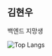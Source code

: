 ## 김현우
백엔드 지망생

![Top Langs](https://github-readme-stats.vercel.app/api/top-langs/?username=HyunwooKiim&layout=compact)
